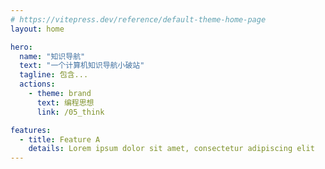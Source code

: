 ```yaml
---
# https://vitepress.dev/reference/default-theme-home-page
layout: home

hero:
  name: "知识导航"
  text: "一个计算机知识导航小破站"
  tagline: 包含...
  actions:
    - theme: brand
      text: 编程思想
      link: /05_think

features:
  - title: Feature A
    details: Lorem ipsum dolor sit amet, consectetur adipiscing elit
---
```

